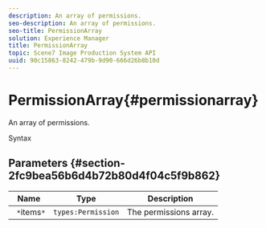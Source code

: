 ```yaml
---
description: An array of permissions.
seo-description: An array of permissions.
seo-title: PermissionArray
solution: Experience Manager
title: PermissionArray
topic: Scene7 Image Production System API
uuid: 90c15863-8242-479b-9d90-666d26b8b10d
---
```


# PermissionArray{#permissionarray}

An array of permissions.

 Syntax 

## Parameters {#section-2fc9bea56b6d4b72b80d4f04c5f9b862}

|  Name  | Type  | Description  |
|---|---|---|
|  ` *`items`*`  | `types:Permission`  | The permissions array.  |

